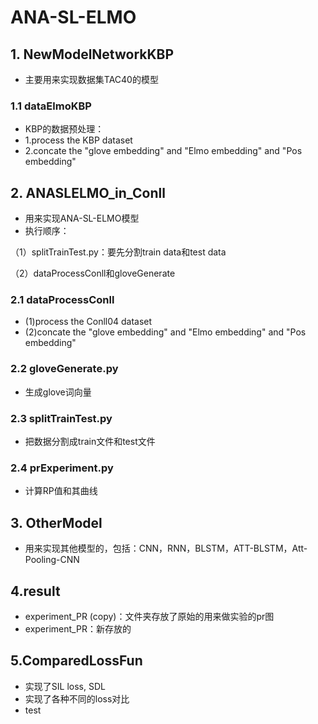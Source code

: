 # ANA-SL-ELMO

## 1. NewModelNetworkKBP

- 主要用来实现数据集TAC40的模型

### 1.1 dataElmoKBP

- KBP的数据预处理：
- 1.process the KBP dataset
- 2.concate the "glove embedding" and "Elmo embedding" and "Pos embedding"

## 2. ANASLELMO_in_Conll

- 用来实现ANA-SL-ELMO模型
- 执行顺序：

（1）splitTrainTest.py：要先分割train data和test data

（2）dataProcessConll和gloveGenerate

### 2.1 dataProcessConll

- (1)process the Conll04 dataset
- (2)concate the "glove embedding" and "Elmo embedding" and "Pos embedding"

### 2.2 gloveGenerate.py
- 生成glove词向量

### 2.3 splitTrainTest.py
- 把数据分割成train文件和test文件

### 2.4 prExperiment.py
- 计算RP值和其曲线

## 3. OtherModel
- 用来实现其他模型的，包括：CNN，RNN，BLSTM，ATT-BLSTM，Att-Pooling-CNN

## 4.result
- experiment_PR (copy)：文件夹存放了原始的用来做实验的pr图
- experiment_PR：新存放的

## 5.ComparedLossFun
- 实现了SIL loss, SDL
- 实现了各种不同的loss对比
- test
